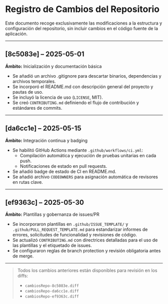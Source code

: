 # Registro de Cambios del Repositorio

Este documento recoge exclusivamente las modificaciones a la estructura y configuración del repositorio, sin incluir cambios en el código fuente de la aplicación.

---

## [8c5083e] – 2025-05-01  

**Ámbito:** Inicialización y documentación básica  

- Se añadió un archivo .gitignore para descartar binarios, dependencias y archivos temporales.  
- Se incorporó el README.md con descripción general del proyecto y pautas de uso.  
- Se incluyó la licencia de uso (`LICENSE`, MIT).  
- Se creó `CONTRIBUTING.md` definiendo el flujo de contribución y estándares de commits.

---

## [da6cc1e] – 2025-05-15  

**Ámbito:** Integración continua y badging  

- Se habilitó GitHub Actions mediante `.github/workflows/ci.yml`:
  - Compilación automática y ejecución de pruebas unitarias en cada push.  
  - Notificaciones de estado en pull requests.  
- Se añadió badge de estado de CI en README.md.  
- Se añadió archivo `CODEOWNERS` para asignación automática de revisores en rutas clave.

---

## [ef9363c] – 2025-05-30  

**Ámbito:** Plantillas y gobernanza de issues/PR  

- Se incorporaron plantillas en `.github/ISSUE_TEMPLATE/` y `.github/PULL_REQUEST_TEMPLATE.md` para estandarizar informes de errores, solicitudes de funcionalidad y revisiones de código.  
- Se actualizó `CONTRIBUTING.md` con directrices detalladas para el uso de las plantillas y el etiquetado de issues.  
- Se configuraron reglas de branch protection y revisión obligatoria antes de merge.  

---

> Todos los cambios anteriores están disponibles para revisión en los diffs:  
>
> - `cambiosRepo-8c5083e.diff`  
> - `cambiosRepo-da6cc1e.diff`  
> - `cambiosRepo-ef9363c.diff`
